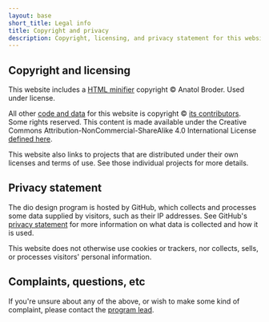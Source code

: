 ```yaml
---
layout: base
short_title: Legal info
title: Copyright and privacy
description: Copyright, licensing, and privacy statement for this website
---
```


## Copyright and licensing

This website includes a [HTML minifier](https://jch.penibelst.de/) copyright &copy; Anatol Broder. Used under license.

All other [code and data](https://github.com/diodesign/diodesign.github.io) for this website is copyright &copy; [its contributors](/about/). Some rights reserved. This content is made available under the Creative Commons Attribution-NonCommercial-ShareAlike 4.0 International License [defined here](https://creativecommons.org/licenses/by-nc-sa/4.0/).

This website also links to projects that are distributed under their own licenses and terms of use. See those individual projects for more details.

## Privacy statement

The dio design program is hosted by GitHub, which collects and processes some data supplied by visitors, such as their IP addresses. See GitHub's [privacy statement](https://docs.github.com/en/site-policy/privacy-policies/github-privacy-statement) for more information on what data is collected and how it is used.

This website does not otherwise use cookies or trackers, nor collects, sells, or processes visitors' personal information.

## Complaints, questions, etc

If you're unsure about any of the above, or wish to make some kind of complaint, please contact the [program lead](/about/cwilliams/).